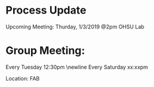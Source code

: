  # Process Update 
Upcoming Meeting: Thurday, 1/3/2019  @2pm OHSU Lab


# Group Meeting: 

Every Tuesday   12:30pm 
\newline Every Saturday  xx:xxpm

Location: FAB 
